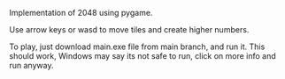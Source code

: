 Implementation of 2048 using pygame.

Use arrow keys or wasd to move tiles and create higher numbers.

To play, just download main.exe file from main branch, and run it. This should work, Windows may say its not safe to run, click on more info and run anyway.
